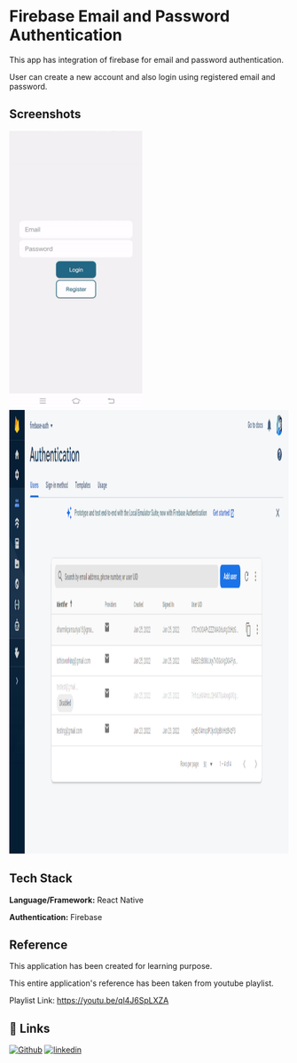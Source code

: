 
# Firebase Email and Password Authentication

This app has integration of firebase for email and password authentication.

User can create a new account and also login using registered email and password.

## Screenshots
<img src="https://github.com/DharmikPansuriya/FirebaseAuth/blob/main/screenshots/video-gif.gif" width="240" height="500"/>
<img src="https://github.com/DharmikPansuriya/FirebaseAuth/blob/main/screenshots/Firebase%20Console.png" width="1280" height="800"/>

## Tech Stack

**Language/Framework:** React Native

**Authentication:** Firebase


## Reference
This application has been created for learning purpose.

This entire application's reference has been taken from youtube playlist.

Playlist Link: https://youtu.be/ql4J6SpLXZA
## 🔗 Links
[![Github](https://img.shields.io/badge/github-000?style=for-the-badge&logo=ko-fi&logoColor=white)](https://github.com/DharmikPansuriya/)
[![linkedin](https://img.shields.io/badge/linkedin-0A66C2?style=for-the-badge&logo=linkedin&logoColor=white)](https://www.linkedin.com/in/dharmikpansuriya/)

